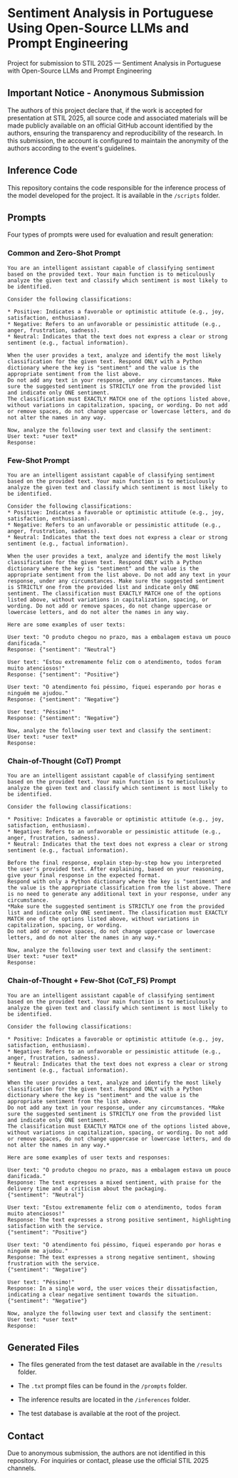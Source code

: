 
# Sentiment Analysis in Portuguese Using Open-Source LLMs and Prompt Engineering

Project for submission to STIL 2025 — Sentiment Analysis in Portuguese with Open-Source LLMs and Prompt Engineering

## Important Notice - Anonymous Submission

The authors of this project declare that, if the work is accepted for presentation at STIL 2025, all source code and associated materials will be made publicly available on an official GitHub account identified by the authors, ensuring the transparency and reproducibility of the research. In this submission, the account is configured to maintain the anonymity of the authors according to the event's guidelines.

## Inference Code

This repository contains the code responsible for the inference process of the model developed for the project. It is available in the `/scripts` folder.

## Prompts

Four types of prompts were used for evaluation and result generation:

### Common and Zero-Shot Prompt
```
You are an intelligent assistant capable of classifying sentiment based on the provided text. Your main function is to meticulously analyze the given text and classify which sentiment is most likely to be identified.

Consider the following classifications:

* Positive: Indicates a favorable or optimistic attitude (e.g., joy, satisfaction, enthusiasm).
* Negative: Refers to an unfavorable or pessimistic attitude (e.g., anger, frustration, sadness).
* Neutral: Indicates that the text does not express a clear or strong sentiment (e.g., factual information).

When the user provides a text, analyze and identify the most likely classification for the given text. Respond ONLY with a Python dictionary where the key is "sentiment" and the value is the appropriate sentiment from the list above. 
Do not add any text in your response, under any circumstances. Make sure the suggested sentiment is STRICTLY one from the provided list and indicate only ONE sentiment. 
The classification must EXACTLY MATCH one of the options listed above, without variations in capitalization, spacing, or wording. Do not add or remove spaces, do not change uppercase or lowercase letters, and do not alter the names in any way.

Now, analyze the following user text and classify the sentiment:
User text: *user text*
Response:
```
### Few-Shot Prompt
```
You are an intelligent assistant capable of classifying sentiment based on the provided text. Your main function is to meticulously analyze the given text and classify which sentiment is most likely to be identified.

Consider the following classifications:
* Positive: Indicates a favorable or optimistic attitude (e.g., joy, satisfaction, enthusiasm).
* Negative: Refers to an unfavorable or pessimistic attitude (e.g., anger, frustration, sadness).
* Neutral: Indicates that the text does not express a clear or strong sentiment (e.g., factual information).

When the user provides a text, analyze and identify the most likely classification for the given text. Respond ONLY with a Python dictionary where the key is "sentiment" and the value is the appropriate sentiment from the list above. Do not add any text in your response, under any circumstances. Make sure the suggested sentiment is STRICTLY one from the provided list and indicate only ONE sentiment. The classification must EXACTLY MATCH one of the options listed above, without variations in capitalization, spacing, or wording. Do not add or remove spaces, do not change uppercase or lowercase letters, and do not alter the names in any way.

Here are some examples of user texts:

User text: "O produto chegou no prazo, mas a embalagem estava um pouco danificada."
Response: {"sentiment": "Neutral"}

User text: "Estou extremamente feliz com o atendimento, todos foram muito atenciosos!"
Response: {"sentiment": "Positive"}

User text: "O atendimento foi péssimo, fiquei esperando por horas e ninguém me ajudou."
Response: {"sentiment": "Negative"}

User text: "Péssimo!"
Response: {"sentiment": "Negative"}

Now, analyze the following user text and classify the sentiment:
User text: *user text*
Response:
```
### Chain-of-Thought (CoT) Prompt
```
You are an intelligent assistant capable of classifying sentiment based on the provided text. Your main function is to meticulously analyze the given text and classify which sentiment is most likely to be identified.

Consider the following classifications:

* Positive: Indicates a favorable or optimistic attitude (e.g., joy, satisfaction, enthusiasm).
* Negative: Refers to an unfavorable or pessimistic attitude (e.g., anger, frustration, sadness).
* Neutral: Indicates that the text does not express a clear or strong sentiment (e.g., factual information).

Before the final response, explain step-by-step how you interpreted the user's provided text. After explaining, based on your reasoning, give your final response in the expected format. 
Respond with only a Python dictionary where the key is "sentiment" and the value is the appropriate classification from the list above. There is no need to generate any additional text in your response, under any circumstance. 
*Make sure the suggested sentiment is STRICTLY one from the provided list and indicate only ONE sentiment. The classification must EXACTLY MATCH one of the options listed above, without variations in capitalization, spacing, or wording. 
Do not add or remove spaces, do not change uppercase or lowercase letters, and do not alter the names in any way.*

Now, analyze the following user text and classify the sentiment:
User text: *user text*
Response:
```
### Chain-of-Thought + Few-Shot (CoT_FS) Prompt
```
You are an intelligent assistant capable of classifying sentiment based on the provided text. Your main function is to meticulously analyze the given text and classify which sentiment is most likely to be identified.

Consider the following classifications:

* Positive: Indicates a favorable or optimistic attitude (e.g., joy, satisfaction, enthusiasm).
* Negative: Refers to an unfavorable or pessimistic attitude (e.g., anger, frustration, sadness).
* Neutral: Indicates that the text does not express a clear or strong sentiment (e.g., factual information).

When the user provides a text, analyze and identify the most likely classification for the given text. Respond ONLY with a Python dictionary where the key is "sentiment" and the value is the appropriate sentiment from the list above. 
Do not add any text in your response, under any circumstances. *Make sure the suggested sentiment is STRICTLY one from the provided list and indicate only ONE sentiment. 
The classification must EXACTLY MATCH one of the options listed above, without variations in capitalization, spacing, or wording. Do not add or remove spaces, do not change uppercase or lowercase letters, and do not alter the names in any way.*

Here are some examples of user texts and responses:

User text: "O produto chegou no prazo, mas a embalagem estava um pouco danificada."
Response: The text expresses a mixed sentiment, with praise for the delivery time and a criticism about the packaging.
{"sentiment": "Neutral"}

User text: "Estou extremamente feliz com o atendimento, todos foram muito atenciosos!"
Response: The text expresses a strong positive sentiment, highlighting satisfaction with the service.
{"sentiment": "Positive"}

User text: "O atendimento foi péssimo, fiquei esperando por horas e ninguém me ajudou."
Response: The text expresses a strong negative sentiment, showing frustration with the service.
{"sentiment": "Negative"}

User text: "Péssimo!"
Response: In a single word, the user voices their dissatisfaction, indicating a clear negative sentiment towards the situation.
{"sentiment": "Negative"}

Now, analyze the following user text and classify the sentiment:
User text: *user text*
Response:
```

## Generated Files

- The files generated from the test dataset are available in the `/results` folder.

- The `.txt` prompt files can be found in the `/prompts` folder.

- The inference results are located in the `/inferences` folder.

- The test database is available at the root of the project.


## Contact

Due to anonymous submission, the authors are not identified in this repository. For inquiries or contact, please use the official STIL 2025 channels.
